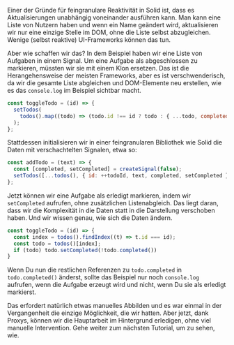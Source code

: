 Einer der Gründe für feingranulare Reaktivität in Solid ist, dass es Aktualisierungen unabhängig voneinander ausführen kann. Man kann eine Liste von Nutzern haben und wenn ein Name geändert wird, aktualisieren wir nur eine einzige Stelle im DOM, ohne die Liste selbst abzugleichen. Wenige (selbst reaktive) UI-Frameworks können das tun.

Aber wie schaffen wir das? In dem Beispiel haben wir eine Liste von Aufgaben in einem Signal. Um eine Aufgabe als abgeschlossen zu markieren, müssten wir sie mit einem Klon ersetzen. Das ist die Herangehensweise der meisten Frameworks, aber es ist verschwenderisch, da wir die gesamte Liste abgleichen und DOM-Elemente neu erstellen, wie es das `console.log` im Beispiel sichtbar macht.

```js
const toggleTodo = (id) => {
  setTodos(
    todos().map((todo) => (todo.id !== id ? todo : { ...todo, completed: !todo.completed })),
  );
};
```

Stattdessen initialisieren wir in einer feingranularen Bibliothek wie Solid die Daten mit verschachtelten Signalen, etwa so:

```js
const addTodo = (text) => {
  const [completed, setCompleted] = createSignal(false);
  setTodos([...todos(), { id: ++todoId, text, completed, setCompleted }]);
};
```

Jetzt können wir eine Aufgabe als erledigt markieren, indem wir `setCompleted` aufrufen, ohne zusätzlichen Listenabgleich. Das liegt daran, dass wir die Komplexität in die Daten statt in die Darstellung verschoben haben. Und wir wissen genau, wie sich die Daten ändern.

```js
const toggleTodo = (id) => {
  const index = todos().findIndex((t) => t.id === id);
  const todo = todos()[index];
  if (todo) todo.setCompleted(!todo.completed())
}
```
Wenn Du nun die restlichen Referenzen zu `todo.completed` in `todo.completed()` änderst, sollte das Beispiel nur noch `console.log` aufrufen, wenn die Aufgabe erzeugt wird und nicht, wenn Du sie als erledigt markierst.

Das erfordert natürlich etwas manuelles Abbilden und es war einmal in der Vergangenheit die einzige Möglichkeit, die wir hatten. Aber jetzt, dank Proxys, können wir die Hauptarbeit im Hintergrund erledigen, ohne viel manuelle Intervention. Gehe weiter zum nächsten Tutorial, um zu sehen, wie.
